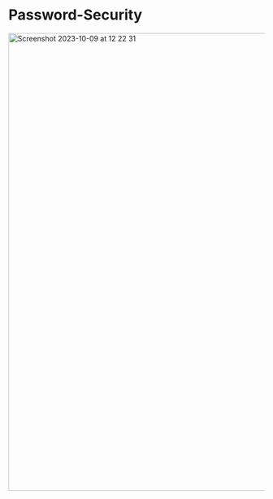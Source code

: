# Password-Security
<img width="901" alt="Screenshot 2023-10-09 at 12 22 31" src="https://github.com/IMTheBale/Password-Security/assets/103919889/c2758452-4266-4b83-a3f6-451b99284b6a">
